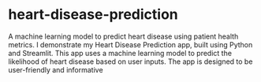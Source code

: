 # heart-disease-prediction
A machine learning model to predict heart disease using patient health metrics. I demonstrate my Heart Disease Prediction app, built using Python and Streamlit. This app uses a machine learning model to predict the likelihood of heart disease based on user inputs. The app is designed to be user-friendly and informative

